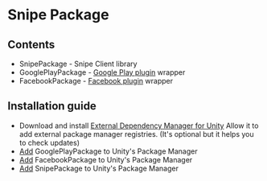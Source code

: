 # Snipe Package

## Contents

<ul>
<li> SnipePackage - Snipe Client library
<li> GooglePlayPackage - <a href="https://github.com/playgameservices/play-games-plugin-for-unity">Google Play plugin</a> wrapper
<li> FacebookPackage - <a href="https://developers.facebook.com/docs/unity/">Facebook plugin</a> wrapper
</ul>

## Installation guide

<ul>
<li> Download and install <a href="https://github.com/googlesamples/unity-jar-resolver/blob/master/external-dependency-manager-latest.unitypackage">External Dependency Manager for Unity</a>
Allow it to add external package manager registries. (It's optional but it helps you to check updates)
<li> <a href="https://docs.unity3d.com/Manual/upm-ui-giturl.html">Add</a> GooglePlayPackage to Unity's Package Manager
<li> <a href="https://docs.unity3d.com/Manual/upm-ui-giturl.html">Add</a> FacebookPackage to Unity's Package Manager
<li> <a href="https://docs.unity3d.com/Manual/upm-ui-giturl.html">Add</a> SnipePackage to Unity's Package Manager
</ul>
